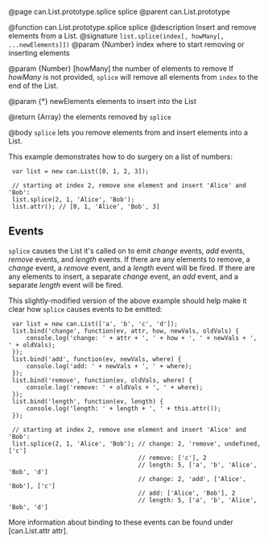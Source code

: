 @page can.List.prototype.splice splice
@parent can.List.prototype

@function can.List.prototype.splice splice
@description Insert and remove elements from a List.
@signature `list.splice(index[, howMany[, ...newElements]])`
@param {Number} index where to start removing or inserting elements

@param {Number} [howMany] the number of elements to remove
 If _howMany_ is not provided, `splice` will remove all elements from `index` to the end of the List.

@param {*} newElements elements to insert into the List

@return {Array} the elements removed by `splice`

@body
 `splice` lets you remove elements from and insert elements into a List.

 This example demonstrates how to do surgery on a list of numbers:

```
 var list = new can.List([0, 1, 2, 3]);

 // starting at index 2, remove one element and insert 'Alice' and 'Bob':
 list.splice(2, 1, 'Alice', 'Bob');
 list.attr(); // [0, 1, 'Alice', 'Bob', 3]
```

 ## Events

 `splice` causes the List it's called on to emit _change_ events,
 _add_ events, _remove_ events, and _length_ events. If there are
 any elements to remove, a _change_ event, a _remove_ event, and a
 _length_ event will be fired. If there are any elements to insert, a
 separate _change_ event, an _add_ event, and a separate _length_ event
 will be fired.

 This slightly-modified version of the above example should help
 make it clear how `splice` causes events to be emitted:

```
 var list = new can.List(['a', 'b', 'c', 'd']);
 list.bind('change', function(ev, attr, how, newVals, oldVals) {
     console.log('change: ' + attr + ', ' + how + ', ' + newVals + ', ' + oldVals);
 });
 list.bind('add', function(ev, newVals, where) {
     console.log('add: ' + newVals + ', ' + where);
 });
 list.bind('remove', function(ev, oldVals, where) {
     console.log('remove: ' + oldVals + ', ' + where);
 });
 list.bind('length', function(ev, length) {
     console.log('length: ' + length + ', ' + this.attr());
 });

 // starting at index 2, remove one element and insert 'Alice' and 'Bob':
 list.splice(2, 1, 'Alice', 'Bob'); // change: 2, 'remove', undefined, ['c']
                                    // remove: ['c'], 2
                                    // length: 5, ['a', 'b', 'Alice', 'Bob', 'd']
                                    // change: 2, 'add', ['Alice', 'Bob'], ['c']
                                    // add: ['Alice', 'Bob'], 2
                                    // length: 5, ['a', 'b', 'Alice', 'Bob', 'd']
```

 More information about binding to these events can be found under [can.List.attr attr].
